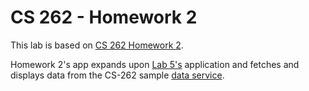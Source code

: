# CS 262 - Homework 2

This lab is based on [CS 262 Homework 2](https://cs.calvin.edu/courses/cs/262/kvlinden/06hci/homework.html).

Homework 2's app expands upon [Lab 5's](https://github.com/sudonotdisturb/CS262/tree/master/lab05) application and fetches and displays data from the CS-262 sample [data service](https://github.com/calvin-cs262-organization/monopoly-service).
